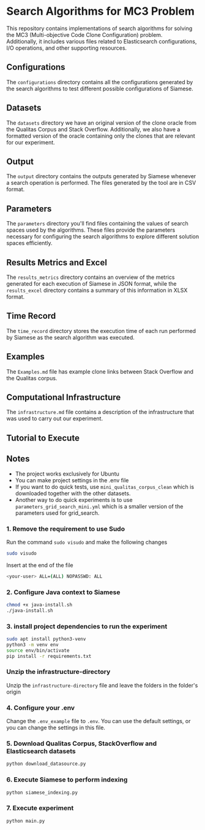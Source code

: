 # Search Algorithms for MC3 Problem
This repository contains implementations of search algorithms for solving the MC3 (Multi-objective Code Clone Configuration) problem.  
Additionally, it includes various files related to Elasticsearch configurations, I/O operations, and other supporting resources.

## Configurations
The `configurations` directory contains all the configurations generated by the search algorithms to test different possible configurations of Siamese.

## Datasets
The `datasets` directory we have an original version of the clone oracle from the Qualitas Corpus and Stack Overflow. Additionally, we also have a formatted version of the oracle containing only the clones that are relevant for our experiment.

## Output
The `output` directory contains the outputs generated by Siamese whenever a search operation is performed. The files generated by the tool are in CSV format.

## Parameters
The `parameters` directory you'll find files containing the values of search spaces used by the algorithms. These files provide the parameters necessary for configuring the search algorithms to explore different solution spaces efficiently.

## Results Metrics and Excel
The `results_metrics` directory contains an overview of the metrics generated for each execution of Siamese in JSON format, while the `results_excel` directory contains a summary of this information in XLSX format.

## Time Record
The `time_record` directory stores the execution time of each run performed by Siamese as the search algorithm was executed.

## Examples
The `Examples.md` file has example clone links between Stack Overflow and the Qualitas corpus.

## Computational Infrastructure
The `infrastructure.md` file contains a description of the infrastructure that was used to carry out our experiment.

## Tutorial to Execute
## Notes
- The project works exclusively for Ubuntu
- You can make project settings in the .env file
- If you want to do quick tests, use `mini_qualitas_corpus_clean` which is downloaded together with the other datasets.
- Another way to do quick experiments is to use `parameters_grid_search_mini.yml` which is a smaller version of the parameters used for grid_search.

### 1. Remove the requirement to use Sudo
Run the command `sudo visudo` and make the following changes
```bash
sudo visudo
```

Insert at the end of the file
```bash
<your-user> ALL=(ALL) NOPASSWD: ALL
```

### 2. Configure Java context to Siamese
```bash
chmod +x java-install.sh
./java-install.sh
```

### 3. install project dependencies to run the experiment
```bash
sudo apt install python3-venv
python3 -m venv env
source env/bin/activate
pip install -r requirements.txt
```

### Unzip the  infrastructure-directory
Unzip the `infrastructure-directory` file and leave the folders in the folder's origin

### 4. Configure your .env
Change the `.env_example` file to `.env`.
You can use the default settings, or you can change the settings in this file.

### 5. Download Qualitas Corpus, StackOverflow and Elasticsearch datasets
```bash
python download_datasource.py
```

### 6. Execute Siamese to perform indexing
```bash
python siamese_indexing.py
```

### 7. Execute experiment
```bash
python main.py
```

